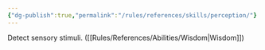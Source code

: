 ```yaml
---
{"dg-publish":true,"permalink":"/rules/references/skills/perception/"}
---
```


Detect sensory stimuli. ([[Rules/References/Abilities/Wisdom\|Wisdom]])